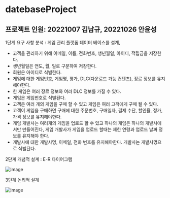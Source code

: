 # datebaseProject
## 프로젝트 인원: 20221007 김남규, 20221026 안윤성

1단계 요구 사항 분석 : 게임 관리 플랫폼 데이터 베이스를 설계, 
* 고객을 관리하기 위해 이메일, 이름, 전화번호, 생년월일, 아이디, 적립금을 저장한다.
* 생년월일은 연도, 월, 일로 구분하여 저장한다.
* 회원은 아이디로 식별한다.
* 게임에 대한 게임번호, 게임명, 평가, DLC(다운로드 가능 컨텐츠), 장르 정보를 유지해야한다.
* 한 게임은 여러 장르 정보와 여러 DLC 정보를 가질 수 있다.
*  게임은 게임번호로 식별된다. 
* 고객은 여러 개의 게임을 구매 할 수 있고 게임은 여러 고객에게 구매 될 수 있다.
* 고객이 게임을 구매하면 구매에 대한 주문번호, 구매일자, 결제 수단, 할인율, 정가, 가격 정보를 유지해야한다. 
* 게임 개발사는 여러개의 게임을 업로드 할 수 있고 하나의 게임은 하나의 개발사에서만 만들어진다, 게임 개발사가 게임을 업로드 할때는 제한 연령과 업로드 날짜 정보를 유지해야 한다. 
* 개발사에 대한 개발사명, 이메일, 전화 번호를 유지해야한다. 개발사는 개발사명으로 식별된다.

2단계 개념적 설계 : E-R 다이어그램

![image](https://github.com/user-attachments/assets/f0ba1b99-1c51-4404-b9e8-4f77e7f6755d)

3단계 논리적 설계

![image](https://github.com/user-attachments/assets/7024fedf-f3b9-4919-8117-f30b307fd7f1)
